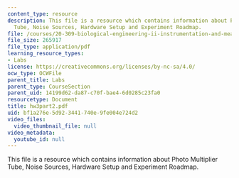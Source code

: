 ```yaml
---
content_type: resource
description: This file is a resource which contains information about Photo Multiplier
  Tube, Noise Sources, Hardware Setup and Experiment Roadmap.
file: /courses/20-309-biological-engineering-ii-instrumentation-and-measurement-fall-2006/bf1a276e5d923441740e9fe004e724d2_hw3part2.pdf
file_size: 265917
file_type: application/pdf
learning_resource_types:
- Labs
license: https://creativecommons.org/licenses/by-nc-sa/4.0/
ocw_type: OCWFile
parent_title: Labs
parent_type: CourseSection
parent_uid: 14199d62-da87-c70f-bae4-6d0285c23fa0
resourcetype: Document
title: hw3part2.pdf
uid: bf1a276e-5d92-3441-740e-9fe004e724d2
video_files:
  video_thumbnail_file: null
video_metadata:
  youtube_id: null
---
```

This file is a resource which contains information about Photo Multiplier Tube, Noise Sources, Hardware Setup and Experiment Roadmap.